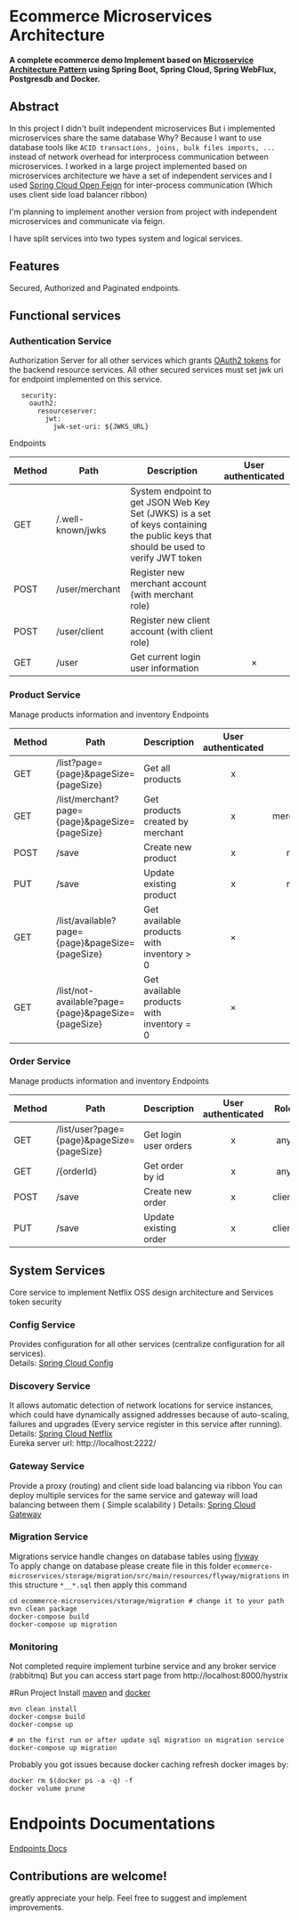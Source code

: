 # Ecommerce Microservices Architecture

**A complete ecommerce demo
Implement based on [Microservice Architecture Pattern](http://martinfowler.com/microservices/) using Spring Boot, Spring Cloud, Spring WebFlux, Postgresdb and Docker.**


## Abstract
In this project I didn't built independent microservices But i implemented microservices share the same database Why?
Because I want to use database tools like `ACID transactions, joins, bulk files imports, ...`
instead of network overhead for interprocess communication between microservices.
I worked in a large project implemented based on microservices architecture we have a set of independent services and 
I used [Spring Cloud Open Feign](https://spring.io/projects/spring-cloud-openfeign) 
for inter-process communication (Which uses client side load balancer ribbon) 


I'm planning to implement another version from project with independent microservices and communicate via feign.

I have split services into two types system and logical services.

## Features

Secured, Authorized and Paginated endpoints.

## Functional services

### Authentication Service
Authorization Server for all other services which grants [OAuth2 tokens](https://tools.ietf.org/html/rfc6749) for the backend resource services.
All other secured services must set jwk uri for endpoint implemented on this service.
```spring:
   security:
     oauth2:
       resourceserver:
         jwt:
           jwk-set-uri: ${JWKS_URL}
```
Endpoints

Method	| Path	| Description	| User authenticated	
------------- | ------------------------- | ------------- |:-------------:|
GET	| /.well-known/jwks	| System endpoint to get JSON Web Key Set (JWKS) is a set of keys containing the public keys that should be used to verify JWT token	|  
POST	| /user/merchant	| Register new merchant account (with merchant role)	|  
POST	| /user/client	| Register new client account	(with client role)|   | 
GET	| /user	| Get current login user information | × 

### Product Service
Manage products information and inventory
Endpoints

Method	| Path	| Description	| User authenticated	| Role
------------- | ------------------------- | ------------- |:-------------:| :-------------:|
GET	| /list?page={page}&pageSize={pageSize}	| Get all products	|  x | any |
GET	| /list/merchant?page={page}&pageSize={pageSize}		| Get products created by merchant	|  x | merchant,admin |
POST| /save	| Create new product| x  | merchant |
PUT	| /save	| Update existing product| x  | merchant |
GET	| /list/available?page={page}&pageSize={pageSize}		| Get available products with inventory > 0 | × | any
GET	| /list/not-available?page={page}&pageSize={pageSize}		| Get available products with inventory = 0 | × | any

### Order Service
Manage products information and inventory
Endpoints

Method	| Path	| Description	| User authenticated	| Role
------------- | ------------------------- | ------------- |:-------------:| :-------------:|
GET	| /list/user?page={page}&pageSize={pageSize}		| Get login user orders	|  x | any |
GET	| /{orderId}	| Get order by id	|  x | any |
POST| /save	| Create new order| x  | client |
PUT	| /save	| Update existing order| x  | client |


##  System Services
Core service to implement Netflix OSS design architecture and Services token security 

### Config Service
  Provides configuration for all other services (centralize configuration for all services).   <br>
Details: [Spring Cloud Config](http://cloud.spring.io/spring-cloud-config/spring-cloud-config.html)

### Discovery Service
It allows automatic detection of network locations for service instances, which could have dynamically assigned addresses because of auto-scaling, 
failures and upgrades (Every service register in this service after running).   <br>
Details: [Spring Cloud Netflix](https://spring.io/projects/spring-cloud-netflix) <br>
Eureka server url: http://localhost:2222/


### Gateway Service

Provide a proxy (routing) and client side load balancing via ribbon
You can deploy multiple services for the same service and gateway will load balancing between them ( Simple scalability )
Details: [Spring Cloud Gateway](https://spring.io/projects/spring-cloud-gateway)

### Migration Service
Migrations service handle changes on database tables using [flyway](https://flywaydb.org/) <br>
To apply change on database please create file in this folder `ecommerce-microservices/storage/migration/src/main/resources/flyway/migrations`
in this structure  `*__*.sql` then apply this command

```
cd ecommerce-microservices/storage/migration # change it to your path
mvn clean package
docker-compose build
docker-compose up migration
```

### Monitoring
Not completed require implement turbine service and any broker service (rabbitmq) But you can access 
start page from http://localhost:8000/hystrix

#Run Project
Install [maven](https://maven.apache.org/) and [docker](https://docs.docker.com/compose/)  <br>
``` 
mvn clean install 
docker-compse build
docker-compse up

# on the first run or after update sql migration on migration service
docker-compose up migration
```

Probably you got issues because docker caching refresh docker images by:
```
docker rm $(docker ps -a -q) -f
docker volume prune
```

# Endpoints Documentations
[Endpoints Docs](/endpoints.md)


## Contributions are welcome!
greatly appreciate your help. Feel free to suggest and implement improvements.


